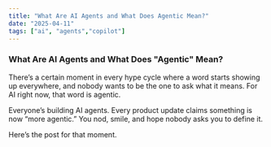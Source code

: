 ```yaml
---
title: "What Are AI Agents and What Does Agentic Mean?"
date: "2025-04-11"
tags: ["ai", "agents","copilot"]
---
```


### What Are AI Agents and What Does "Agentic" Mean?
There’s a certain moment in every hype cycle where a word starts showing up everywhere, and nobody wants to be the one to ask what it means. For AI right now, that word is agentic.

Everyone’s building AI agents. Every product update claims something is now “more agentic.” You nod, smile, and hope nobody asks you to define it.

Here’s the post for that moment.


